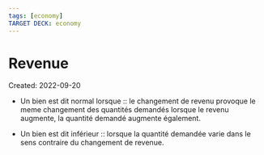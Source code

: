 ```yaml
---
tags: [economy]
TARGET DECK: economy
---
```

# Revenue
Created: 2022-09-20

- Un bien est dit normal lorsque :: le changement de revenu provoque le meme changement des quantités demandés lorsque le revenu augmente, la quantité demandé augmente également.
<!--SR:!2024-05-08,360,250-->
- Un bien est dit inférieur :: lorsque la quantité demandée varie dans le sens contraire du changement de revenue.
<!--SR:!2024-07-10,438,290-->